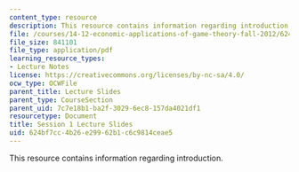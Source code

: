 ```yaml
---
content_type: resource
description: This resource contains information regarding introduction.
file: /courses/14-12-economic-applications-of-game-theory-fall-2012/624bf7cc4b26e29962b1c6c9814ceae5_MIT14_12F12_Slides1.pdf
file_size: 841101
file_type: application/pdf
learning_resource_types:
- Lecture Notes
license: https://creativecommons.org/licenses/by-nc-sa/4.0/
ocw_type: OCWFile
parent_title: Lecture Slides
parent_type: CourseSection
parent_uid: 7c7e18b1-ba2f-3029-6ec8-157da4021df1
resourcetype: Document
title: Session 1 Lecture Slides
uid: 624bf7cc-4b26-e299-62b1-c6c9814ceae5
---
```

This resource contains information regarding introduction.